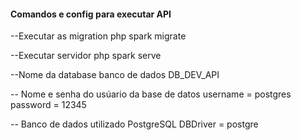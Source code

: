 #### Comandos e config para executar API ####
--Executar as migration
    php spark migrate

--Executar servidor 
    php spark serve

--Nome da database banco de dados
    DB_DEV_API

-- Nome e senha do usúario da base de datos
    username = postgres
    password = 12345

-- Banco de dados utilizado PostgreSQL
   DBDriver = postgre 
